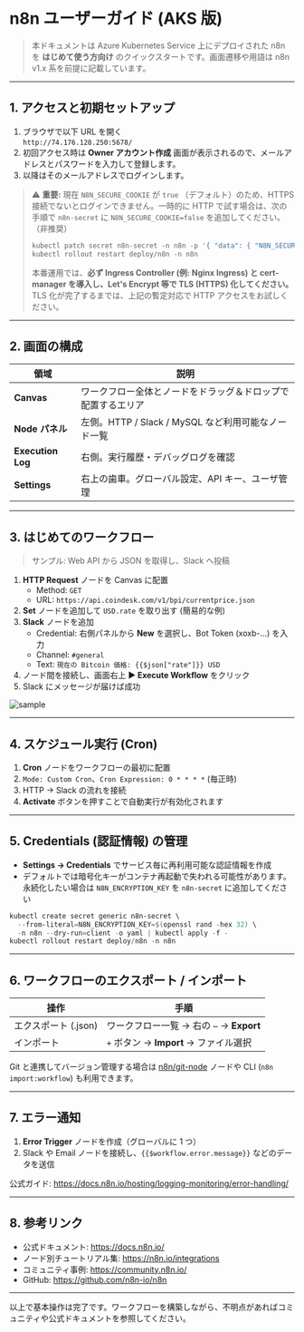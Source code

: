 # n8n ユーザーガイド (AKS 版)

> 本ドキュメントは Azure Kubernetes Service 上にデプロイされた n8n を **はじめて使う方向け** のクイックスタートです。画面遷移や用語は n8n v1.x 系を前提に記載しています。

---

## 1. アクセスと初期セットアップ
1. ブラウザで以下 URL を開く  
   `http://74.176.128.250:5678/`
2. 初回アクセス時は **Owner アカウント作成** 画面が表示されるので、メールアドレスとパスワードを入力して登録します。
3. 以降はそのメールアドレスでログインします。

> ⚠️ **重要:** 現在 `N8N_SECURE_COOKIE` が `true` （デフォルト）のため、HTTPS 接続でないとログインできません。一時的に HTTP で試す場合は、次の手順で `n8n-secret` に `N8N_SECURE_COOKIE=false` を追加してください。（非推奨）
> ```powershell
> kubectl patch secret n8n-secret -n n8n -p '{ "data": { "N8N_SECURE_COOKIE": "ZmFsc2U=" } }' # "false" の Base64 値
> kubectl rollout restart deploy/n8n -n n8n
> ```
> 本番運用では、**必ず Ingress Controller (例: Nginx Ingress) と cert-manager を導入し、Let's Encrypt 等で TLS (HTTPS) 化してください。**  
> TLS 化が完了するまでは、上記の暫定対応で HTTP アクセスをお試しください。

---

## 2. 画面の構成
| 領域 | 説明 |
| --- | --- |
| **Canvas** | ワークフロー全体とノードをドラッグ＆ドロップで配置するエリア |
| **Node パネル** | 左側。HTTP / Slack / MySQL など利用可能なノード一覧 |
| **Execution Log** | 右側。実行履歴・デバッグログを確認 |
| **Settings** | 右上の歯車。グローバル設定、API キー、ユーザ管理 |

---

## 3. はじめてのワークフロー
> サンプル: Web API から JSON を取得し、Slack へ投稿

1. **HTTP Request** ノードを Canvas に配置  
   - Method: `GET`  
   - URL: `https://api.coindesk.com/v1/bpi/currentprice.json`
2. **Set** ノードを追加して `USD.rate` を取り出す (簡易的な例)
3. **Slack** ノードを追加  
   - Credential: 右側パネルから **New** を選択し、Bot Token (xoxb-...) を入力  
   - Channel: `#general`  
   - Text: `現在の Bitcoin 価格: {{$json["rate"]}} USD`
4. ノード間を接続し、画面右上 **▶︎ Execute Workflow** をクリック
5. Slack にメッセージが届けば成功

![sample](https://docs.n8n.io/images/nodes/slack/send-message.png)

---

## 4. スケジュール実行 (Cron)
1. **Cron** ノードをワークフローの最初に配置
2. `Mode: Custom Cron`、`Cron Expression: 0 * * * *` (毎正時)
3. HTTP → Slack の流れを接続
4. **Activate** ボタンを押すことで自動実行が有効化されます

---

## 5. Credentials (認証情報) の管理
- **Settings → Credentials** でサービス毎に再利用可能な認証情報を作成
- デフォルトでは暗号化キーがコンテナ再起動で失われる可能性があります。永続化したい場合は `N8N_ENCRYPTION_KEY` を `n8n-secret` に追加してください

```powershell
kubectl create secret generic n8n-secret \
  --from-literal=N8N_ENCRYPTION_KEY=$(openssl rand -hex 32) \
  -n n8n --dry-run=client -o yaml | kubectl apply -f -
kubectl rollout restart deploy/n8n -n n8n
```

---

## 6. ワークフローのエクスポート / インポート
| 操作 | 手順 |
| --- | --- |
| エクスポート (.json) | ワークフロー一覧 → 右の `⋯` → **Export** |
| インポート | `+` ボタン → **Import** → ファイル選択 |

Git と連携してバージョン管理する場合は [n8n/git-node](https://github.com/n8n-io/n8n/tree/master/packages/nodes-base/nodes/Git) ノードや CLI (`n8n import:workflow`) も利用できます。

---

## 7. エラー通知
1. **Error Trigger** ノードを作成（グローバルに 1 つ）
2. Slack や Email ノードを接続し、`{{$workflow.error.message}}` などのデータを送信

公式ガイド: <https://docs.n8n.io/hosting/logging-monitoring/error-handling/>

---

## 8. 参考リンク
- 公式ドキュメント: <https://docs.n8n.io/>  
- ノード別チュートリアル集: <https://n8n.io/integrations>  
- コミュニティ事例: <https://community.n8n.io/>  
- GitHub: <https://github.com/n8n-io/n8n>

---

以上で基本操作は完了です。ワークフローを構築しながら、不明点があればコミュニティや公式ドキュメントを参照してください。 